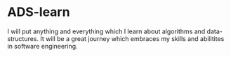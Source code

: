 # ADS-learn
I will put anything and everything which I learn about algorithms and data-structures. It will be a great journey which embraces my skills and abilitites in software engineering.
